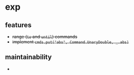 # exp

## features
- ~~range (`to` and `until`) commands~~
- ~~implement `cmds.put("abs", Command.UnaryDouble, _.abs)`~~

## maintainability
-
